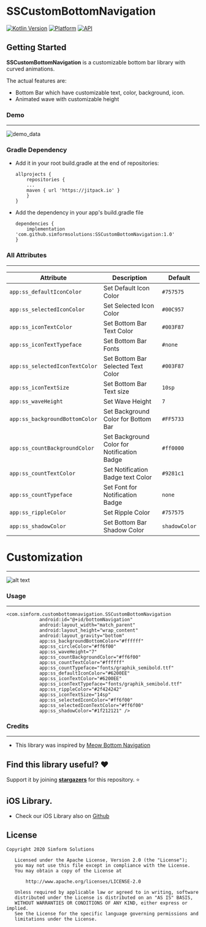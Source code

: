 # SSCustomBottomNavigation
[![Kotlin Version](https://img.shields.io/badge/Kotlin-v1.3.61-blue.svg)](https://kotlinlang.org)  [![Platform](https://img.shields.io/badge/Platform-Android-green.svg?style=flat)](https://www.android.com/) [![API](https://img.shields.io/badge/API-21%2B-brightgreen.svg?style=flat)](https://android-arsenal.com/api?level=19)

Getting Started
------------------------
**SSCustomBottomNavigation** is a customizable bottom bar library with curved animations.

The actual features are:

 * Bottom Bar which have customizable text, color, background, icon.
 * Animated wave with customizable height

### Demo
------------------------

![demo_data](https://github.com/simformsolutions/SSCustomBottomNavigation/blob/master/images/custom_bottom_navigation.gif)


### Gradle Dependency
* Add it in your root build.gradle at the end of repositories:

	```
	allprojects {
	    repositories {
		...
		maven { url 'https://jitpack.io' }
	    }
	}
	```

* Add the dependency in your app's build.gradle file

	```
	dependencies {
		implementation 'com.github.simformsolutions:SSCustomBottomNavigation:1.0'
	}
	```

### All Attributes
------------------------

| Attribute | Description | Default |
| --- | --- | --- |
| `app:ss_defaultIconColor` | Set Default Icon Color | `#757575` |
| `app:ss_selectedIconColor` | Set Selected Icon Color | `#00C957` |
| `app:ss_iconTextColor` | Set Bottom Bar Text Color | `#003F87` |
| `app:ss_iconTextTypeface` | Set Bottom Bar Fonts | `#none` |
| `app:ss_selectedIconTextColor` | Set Bottom Bar Selected Text Color | `#003F87` |
| `app:ss_iconTextSize` | Set Bottom Bar Text size  | `10sp` |
| `app:ss_waveHeight` | Set Wave Height | `7` |
| `app:ss_backgroundBottomColor` | Set Background Color for Bottom Bar | `#FF5733` |
| `app:ss_countBackgroundColor` | Set Background Color for Notification Badge | `#ff0000` |
| `app:ss_countTextColor` | Set Notification Badge text Color | `#9281c1` |
| `app:ss_countTypeface` | Set Font for Notification Badge | `none` |
| `app:ss_rippleColor` | Set Ripple Color | `#757575` |
| `app:ss_shadowColor` | Set Bottom Bar Shadow Color | `shadowColor` |

# Customization
------------------------
![alt text](https://github.com/simformsolutions/SSCustomBottomNavigation/blob/master/images/custom_bottom_navigation_image.png)


### Usage
------------------------

```
<com.simform.custombottomnavigation.SSCustomBottomNavigation
            android:id="@+id/bottomNavigation"
            android:layout_width="match_parent"
            android:layout_height="wrap_content"
            android:layout_gravity="bottom"
            app:ss_backgroundBottomColor="#ffffff"
            app:ss_circleColor="#ff6f00"
            app:ss_waveHeight="7"
            app:ss_countBackgroundColor="#ff6f00"
            app:ss_countTextColor="#ffffff"
            app:ss_countTypeface="fonts/graphik_semibold.ttf"
            app:ss_defaultIconColor="#6200EE"
            app:ss_iconTextColor="#6200EE"
            app:ss_iconTextTypeface="fonts/graphik_semibold.ttf"
            app:ss_rippleColor="#2f424242"
            app:ss_iconTextSize="14sp"
            app:ss_selectedIconColor="#ff6f00"
            app:ss_selectedIconTextColor="#ff6f00"
            app:ss_shadowColor="#1f212121" />

```

### Credits
------------------------
- This library was inspired by [Meow Bottom Navigation](https://github.com/oneHamidreza/MeowBottomNavigation)

## Find this library useful? :heart:
Support it by joining __[stargazers](https://github.com/simformsolutions/SSCustomBottomNavigation/stargazers)__ for this repository. :star:

## iOS Library.
- Check our iOS Library also on [Github](https://github.com/simformsolutions/SSCustomTabbar)

## License

```
Copyright 2020 Simform Solutions

   Licensed under the Apache License, Version 2.0 (the "License");
   you may not use this file except in compliance with the License.
   You may obtain a copy of the License at

       http://www.apache.org/licenses/LICENSE-2.0

   Unless required by applicable law or agreed to in writing, software
   distributed under the License is distributed on an "AS IS" BASIS,
   WITHOUT WARRANTIES OR CONDITIONS OF ANY KIND, either express or implied.
   See the License for the specific language governing permissions and
   limitations under the License.
```
